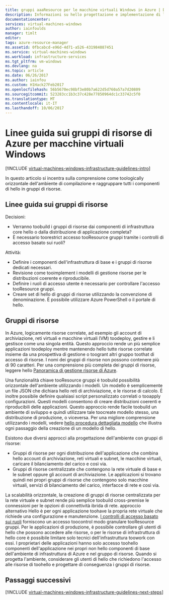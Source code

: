 ```yaml
---
title: gruppi aaaResource per le macchine virtuali Windows in Azure | Documenti Microsoft
description: Informazioni su hello progettazione e implementazione di linee guida fondamentali per la distribuzione di gruppi di risorse in servizi di infrastruttura di Azure.
documentationcenter: 
services: virtual-machines-windows
author: iainfoulds
manager: timlt
editor: 
tags: azure-resource-manager
ms.assetid: 0fbcabcd-e96d-4d71-a526-431984887451
ms.service: virtual-machines-windows
ms.workload: infrastructure-services
ms.tgt_pltfrm: vm-windows
ms.devlang: na
ms.topic: article
ms.date: 06/26/2017
ms.author: iainfou
ms.custom: H1Hack27Feb2017
ms.openlocfilehash: 56b5670ec98bf3e80b7a622d5d760a57a7d20809
ms.sourcegitcommit: 523283cc1b3c37c428e77850964dc1c33742c5f0
ms.translationtype: MT
ms.contentlocale: it-IT
ms.lasthandoff: 10/06/2017
---
```

# <a name="azure-resource-group-guidelines-for-windows-vms"></a>Linee guida sui gruppi di risorse di Azure per macchine virtuali Windows

[!INCLUDE [virtual-machines-windows-infrastructure-guidelines-intro](../../../includes/virtual-machines-windows-infrastructure-guidelines-intro.md)]

In questo articolo si incentra sulla comprensione come toologically orizzontale dell'ambiente di compilazione e raggruppare tutti i componenti di hello in gruppi di risorse.

## <a name="implementation-guidelines-for-resource-groups"></a>Linee guida sui gruppi di risorse
Decisioni:

* Verranno toobuild i gruppi di risorse dai componenti di infrastruttura core hello o dalla distribuzione di applicazione completa?
* È necessario toorestrict accesso tooResource gruppi tramite i controlli di accesso basato sui ruoli?

Attività:

* Definire i componenti dell'infrastruttura di base e i gruppi di risorse dedicati necessari.
* Revisione come tooimplement i modelli di gestione risorse per le distribuzioni coerente e riproducibile.
* Definire i ruoli di accesso utente è necessario per controllare l'accesso tooResource gruppi.
* Creare set di hello di gruppi di risorse utilizzando la convenzione di denominazione. È possibile utilizzare Azure PowerShell o il portale di hello.

## <a name="resource-groups"></a>Gruppi di risorse
In Azure, logicamente risorse correlate, ad esempio gli account di archiviazione, reti virtuali e macchine virtuali (VM) toodeploy, gestire e li gestisce come una singola entità. Questo approccio rende un più semplice applicazioni toodeploy mentre mantenendo hello tutte risorse correlate insieme da una prospettiva di gestione o toogrant altri gruppo toothat di accesso di risorse. I nomi dei gruppi di risorse non possono contenere più di 90 caratteri. Per una comprensione più completa dei gruppi di risorse, leggere hello [Panoramica di gestione risorse di Azure](../../azure-resource-manager/resource-group-overview.md).

Una funzionalità chiave tooResource gruppi è toobuild possibilità orizzontale dell'ambiente utilizzando i modelli. Un modello è semplicemente un file JSON che dichiara hello reti di archiviazione, e le risorse di calcolo. È inoltre possibile definire qualsiasi script personalizzato correlati o tooapply configurazioni. Questi modelli consentono di creare distribuzioni coerenti e riproducibili delle applicazioni. Questo approccio rende facile toobuild un ambiente di sviluppo e quindi utilizzare tale toocreate modello stesso, una distribuzione di produzione, o viceversa. Per una migliore comprensione utilizzando i modelli, vedere [hello procedura dettagliata modello](../../azure-resource-manager/resource-manager-template-walkthrough.md) che illustra ogni passaggio della creazione di un modello di hello.

Esistono due diversi approcci alla progettazione dell'ambiente con gruppi di risorse:

* Gruppi di risorse per ogni distribuzione dell'applicazione che combina hello account di archiviazione, reti virtuali e subnet, le macchine virtuali, caricare il bilanciamento del carico e così via.
* Gruppi di risorse centralizzate che contengono la rete virtuale di base e le subnet oppure gli account di archiviazione. Le applicazioni si trovano quindi nei propri gruppi di risorse che contengono solo macchine virtuali, servizi di bilanciamento del carico, interfacce di rete e così via.

La scalabilità orizzontale, la creazione di gruppi di risorse centralizzata per la rete virtuale e subnet rende più semplice toobuild cross-premise le connessioni per le opzioni di connettività ibrida di rete. approccio alternativo Hello è per ogni applicazione toohave la propria rete virtuale che richiede una configurazione e manutenzione.  [I controlli di accesso basato sui ruoli](../../active-directory/role-based-access-control-what-is.md) forniscono un accesso toocontrol modo granulare tooResource gruppi. Per le applicazioni di produzione, è possibile controllare gli utenti di hello che possono accedere alle risorse, o per le risorse di infrastruttura di hello core è possibile limitare solo tecnici dell'infrastruttura toowork con essi. I proprietari delle applicazioni hanno solo accesso toohello componenti dell'applicazione nei propri non hello componenti di base dell'ambiente di infrastruttura di Azure e nel gruppo di risorse. Quando si progetta l'ambiente, considerare gli utenti di hello che richiedono l'accesso alle risorse di toohello e progettare di conseguenza i gruppi di risorse. 

## <a name="next-steps"></a>Passaggi successivi
[!INCLUDE [virtual-machines-windows-infrastructure-guidelines-next-steps](../../../includes/virtual-machines-windows-infrastructure-guidelines-next-steps.md)]


